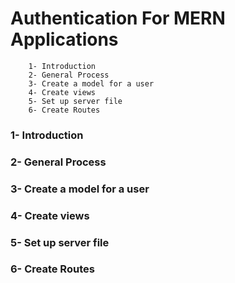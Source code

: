 

# Authentication For MERN Applications
        1- Introduction
        2- General Process
        3- Create a model for a user
        4- Create views
        5- Set up server file
        6- Create Routes

### 1- Introduction

### 2- General Process

### 3- Create a model for a user

### 4- Create views

### 5- Set up server file

### 6- Create Routes

